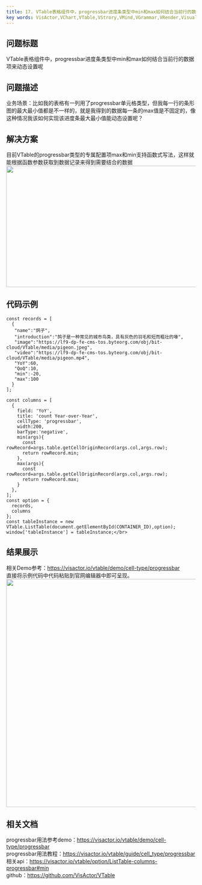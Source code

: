 ```yaml
---
title: 17. VTable表格组件中，progressbar进度条类型中min和max如何结合当前行的数据来计算展示呢</br>
key words: VisActor,VChart,VTable,VStrory,VMind,VGrammar,VRender,Visualization,Chart,Data,Table,Graph,Gis,LLM
---
```

## 问题标题

VTable表格组件中，progressbar进度条类型中min和max如何结合当前行的数据项来动态设置呢</br>
## 问题描述

业务场景：比如我的表格有一列用了progressbar单元格类型，但我每一行的条形图的最大最小值都是不一样的，就是我得到的数据每一条的max值是不固定的，像这种情况我该如何实现该进度条最大最小值能动态设置呢？</br>
## 解决方案 

目前VTable的progressbar类型的专属配置项max和min支持函数式写法，这样就能根据函数参数获取到数据记录来得到需要结合的数据</br>
<img src='https://cdn.jsdelivr.net/gh/xuanhun/articles/visactor/img/MvPEbI4Mboim1AxffvOcHpWNn6g.gif' alt='' width='740' height='322'>



## 代码示例  

```
const records = [
  {
   "name":"鸽子",
   "introduction":"鸽子是一种常见的城市鸟类，具有灰色的羽毛和短而粗壮的喙",
   "image":"https://lf9-dp-fe-cms-tos.byteorg.com/obj/bit-cloud/VTable/media/pigeon.jpeg",
   "video":"https://lf9-dp-fe-cms-tos.byteorg.com/obj/bit-cloud/VTable/media/pigeon.mp4",
   "YoY":60,
   "QoQ":10,
   "min":-20,
   "max":100
  }
];

const columns = [
  {
    field: 'YoY',
    title: 'count Year-over-Year',
    cellType: 'progressbar',
    width:200,
    barType:'negative',
    min(args){
      const rowRecord=args.table.getCellOriginRecord(args.col,args.row);
      return rowRecord.min;
    },
    max(args){
      const rowRecord=args.table.getCellOriginRecord(args.col,args.row);
      return rowRecord.max;
    }
  },
];
const option = {
  records,
  columns
};
const tableInstance = new VTable.ListTable(document.getElementById(CONTAINER_ID),option);
window['tableInstance'] = tableInstance;</br>
```
## 结果展示 

相关Demo参考：https://visactor.io/vtable/demo/cell-type/progressbar</br>
直接将示例代码中代码粘贴到官网编辑器中即可呈现。</br>
<img src='https://cdn.jsdelivr.net/gh/xuanhun/articles/visactor/img/SrBQbRfxSoYtaVxsxSKcg8VAnAf.gif' alt='' width='1265' height='605'>

## 相关文档

progressbar用法参考demo：https://visactor.io/vtable/demo/cell-type/progressbar</br>
progressbar用法教程：https://visactor.io/vtable/guide/cell_type/progressbar</br>
相关api：https://visactor.io/vtable/option/ListTable-columns-progressbar#min</br>
github：https://github.com/VisActor/VTable</br>

